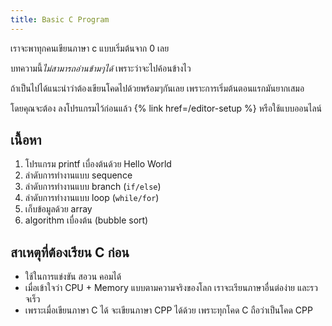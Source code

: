 ```yaml
---
title: Basic C Program
---
```


เราจะพาทุกคนเขียนภาษา c แบบเริ่มต้นจาก 0 เลย

บทความนี้*ไม่สามารถอ่านข้ามๆได้* เพราะว่าจะไปค้อนข้างไว

ถ้าเป็นไปได้แนะนำว่าต้องเขียนโคดไปด้วยพร้อมๆกันเลย เพราะการเริ่มต้นตอนแรกมันยากเสมอ

โดยคุณจะต้อง ลงโปรแกรมไว้ก่อนแล้ว {% link href=/editor-setup %} หรือใช้แบบออนไลน์

## เนื้อหา

1. โปรแกรม printf เบื่องต้นด้วย Hello World
1. ลำดับการทำงานแบบ sequence
1. ลำดับการทำงานแบบ branch (`if/else`)
1. ลำดับการทำงานแบบ loop (`while/for`)
1. เก็บข้อมูลด้วย array
1. algorithm เบื่องต้น (bubble sort)

## สาเหตุที่ต้องเรียน C ก่อน

- ใช้ในการแข่งขัน สอวน คอมได้
- เมื่อเข้าใจว่า CPU + Memory แบบตามความจริงของโลก เราจะเรียนภาษาอื่นต่อง่าย และรวจเร็ว
- เพราะเมื่อเขียนภาษา C ได้ จะเขียนภาษา CPP ได้ด้วย เพราะทุกโคด C ถือว่าเป็นโคด CPP
